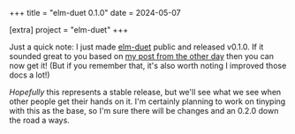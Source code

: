 +++
title = "elm-duet 0.1.0"
date = 2024-05-07

[extra]
project = "elm-duet"
+++

Just a quick note: I just made [elm-duet](https://github.com/BrianHicks/elm-duet) public and released v0.1.0.
If it sounded great to you based on [my post from the other day](@/micro/thing-a-month-04-02.md) then you can now get it!
(But if you remember that, it's also worth noting I improved those docs a lot!)

*Hopefully* this represents a stable release, but we'll see what we see when other people get their hands on it.
I'm certainly planning to work on tinyping with this as the base, so I'm sure there will be changes and an 0.2.0 down the road a ways.

<!-- more -->
